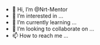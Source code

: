 - 👋 Hi, I’m @Nrt-Mentor
- 👀 I’m interested in ...
- 🌱 I’m currently learning ...
- 💞️ I’m looking to collaborate on ...
- 📫 How to reach me ...

<!---
Nrt-Mentor/Nrt-Mentor is a ✨ special ✨ repository because its `README.md` (this file) appears on your GitHub profile.
You can click the Preview link to take a look at your changes.
--->
